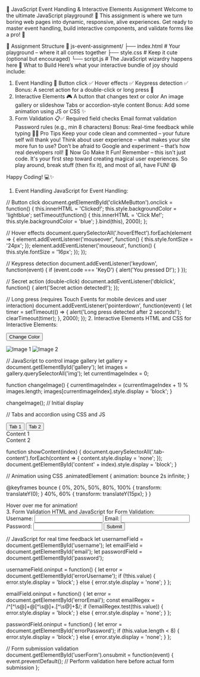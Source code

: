 🎯 JavaScript Event Handling & Interactive Elements Assignment
Welcome to the ultimate JavaScript playground! 🎉 This assignment is where we turn boring web pages into dynamic, responsive, alive experiences. Get ready to master event handling, build interactive components, and validate forms like a pro! 💪

📁 Assignment Structure
📂 js-event-assignment/
├── index.html         # Your playground – where it all comes together
├── style.css          # Keep it cute (optional but encouraged)
└── script.js          # The JavaScript wizardry happens here
🧪 What to Build
Here’s what your interactive bundle of joy should include:

1. Event Handling 🎈
Button click ✅
Hover effects ✅
Keypress detection ✅
Bonus: A secret action for a double-click or long press 🤫
2. Interactive Elements 🎮
A button that changes text or color
An image gallery or slideshow
Tabs or accordion-style content
Bonus: Add some animation using JS or CSS ✨
3. Form Validation 📋✅
Required field checks
Email format validation
Password rules (e.g., min 8 characters)
Bonus: Real-time feedback while typing
🧙‍♂️ Pro Tips
Keep your code clean and commented – your future self will thank you!
Think about user experience – what makes your site more fun to use?
Don’t be afraid to Google and experiment – that’s how real developers roll!
🎉 Now Go Make It Fun!
Remember – this isn't just code. It's your first step toward creating magical user experiences. So play around, break stuff (then fix it), and most of all, have FUN! 😄

Happy Coding! 💻✨




1. Event Handling
JavaScript for Event Handling:

// Button click
document.getElementById('clickMeButton').onclick = function() {
  this.innerHTML = 'Clicked!';
  this.style.backgroundColor = 'lightblue';
  setTimeout(function() {
    this.innerHTML = 'Click Me!';
    this.style.backgroundColor = 'blue';
  }.bind(this), 2000);
};

// Hover effects
document.querySelectorAll('.hoverEffect').forEach(element => {
  element.addEventListener('mouseover', function() {
    this.style.fontSize = '24px';
  });
  element.addEventListener('mouseout', function() {
    this.style.fontSize = '16px';
  });
});

// Keypress detection
document.addEventListener('keydown', function(event) {
  if (event.code === 'KeyD') {
    alert('You pressed D!');
  }
});

// Secret action (double-click)
document.addEventListener('dblclick', function() {
  alert('Secret action detected!');
});

// Long press (requires Touch Events for mobile devices and user interaction)
document.addEventListener('pointerdown', function(event) {
  let timer = setTimeout(() => {
    alert('Long press detected after 2 seconds!');
    clearTimeout(timer);
  }, 2000);
});
2. Interactive Elements
HTML and CSS for Interactive Elements:

<!-- Button that changes text or color -->
<button id="colorfulButton">Change Color</button>

<!-- Image Gallery using Slider -->
<div id="gallery">
  <img src="image1.jpg" alt="Image 1">
  <img src="image2.jpg" alt="Image 2">
  <!-- Additional images -->
</div>

// JavaScript to control image gallery
let gallery = document.getElementById('gallery');
let images = gallery.querySelectorAll('img');
let currentImageIndex = 0;

function changeImage() {
  currentImageIndex = (currentImageIndex + 1) % images.length;
  images[currentImageIndex].style.display = 'block';
}

changeImage(); // Initial display

// Tabs and accordion using CSS and JS
<div class="tab-container">
  <button class="tab" onClick="showContent(1)">Tab 1</button>
  <button class="tab" onClick="showContent(2)">Tab 2</button>
  <div class="tab-content" id="content1">Content 1</div>
  <div class="tab-content" id="content2">Content 2</div>
</div>

function showContent(index) {
  document.querySelectorAll('.tab-content').forEach(content => {
    content.style.display = 'none';
  });
  document.getElementById('content' + index).style.display = 'block';
}

// Animation using CSS
.animatedElement {
  animation: bounce 2s infinite;
}

@keyframes bounce {
  0%, 20%, 50%, 80%, 100% {
    transform: translateY(0);
  }
  40%, 60% {
    transform: translateY(15px);
  }
}

<!-- Apply class to elements you want to animate -->
<div class="animatedElement">Hover over me for animation!</div>
3. Form Validation
HTML and JavaScript for Form Validation:

<form id="userForm">
  <label for="username">Username:</label>
  <input type="text" id="username" required>
  <span class="error" style="display: none">Username is required.</span>
  <label for="email">Email:</label>
  <input type="email" id="email" required>
  <span class="error" style="display: none">Please enter a valid email.</span>
  <label for="password">Password:</label>
  <input type="password" id="password" minlength="8" required>
  <span class="error" style="display: none">Password must be at least 8 characters.</span>
  <input type="submit" value="Submit">
</form>

// JavaScript for real time feedback
let usernameField = document.getElementById('username');
let emailField = document.getElementById('email');
let passwordField = document.getElementById('password');

usernameField.oninput = function() {
  let error = document.getElementById('errorUsername');
  if (!this.value) {
    error.style.display = 'block';
  } else {
    error.style.display = 'none';
  }
};

emailField.oninput = function() {
  let error = document.getElementById('errorEmail');
  const emailRegex = /^[^\s@]+@[^\s@]+\.[^\s@]+$/;
  if (!emailRegex.test(this.value)) {
    error.style.display = 'block';
  } else {
    error.style.display = 'none';
  }
};

passwordField.oninput = function() {
  let error = document.getElementById('errorPassword');
  if (this.value.length < 8) {
    error.style.display = 'block';
  } else {
    error.style.display = 'none';
  }
};

// Form submission validation
document.getElementById('userForm').onsubmit = function(event) {
  event.preventDefault();
  // Perform validation here before actual form submission
};
